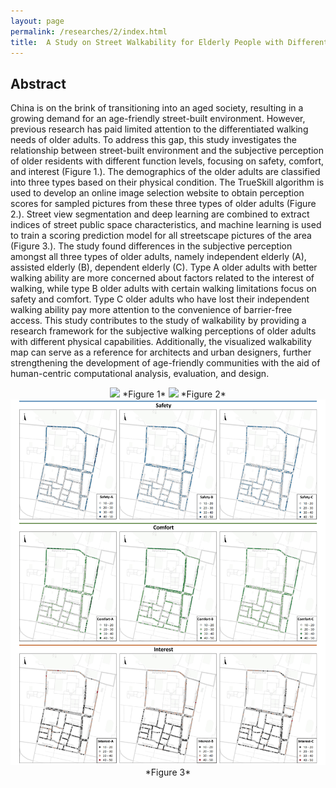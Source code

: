 ```yaml
---
layout: page
permalink: /researches/2/index.html
title:  A Study on Street Walkability for Elderly People with Different Mobility Abilities Combining Street View Image Recognition and Deep Learning
---
```


## Abstract

China is on the brink of transitioning into an aged society, resulting in a growing demand for an age-friendly street-built environment. However, previous research has paid limited attention to the differentiated walking needs of older adults. To address this gap, this study investigates the relationship between street-built environment and the subjective perception of older residents with different function levels, focusing on safety, comfort, and interest (Figure 1.). The demographics of the older adults are classified into three types based on their physical condition. The TrueSkill algorithm is used to develop an online image selection website to obtain perception scores for sampled pictures from these three types of older adults (Figure 2.). Street view segmentation and deep learning are combined to extract indices of street public space characteristics, and machine learning is used to train a scoring prediction model for all streetscape pictures of the area (Figure 3.). The study found differences in the subjective perception amongst all three types of older adults, namely independent elderly (A), assisted elderly (B), dependent elderly (C). Type A older adults with better walking ability are more concerned about factors related to the interest of walking, while type B older adults with certain walking limitations focus on safety and comfort. Type C older adults who have lost their independent walking ability pay more attention to the convenience of barrier-free access. This study contributes to the study of walkability by providing a research framework for the subjective walking perceptions of older adults with different physical capabilities. Additionally, the visualized walkability map can serve as a reference for architects and urban designers, further strengthening the development of age-friendly communities with the aid of human-centric computational analysis, evaluation, and design.

<center>
<img src="/researches/2/bl.jpg">
*Figure 1*

<img src="/researches/2/b2.png">
*Figure 2*

<img src="/researches/2/b3.png">
*Figure 3*

</center>